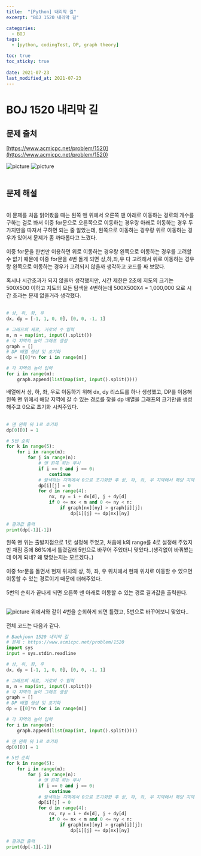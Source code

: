```yaml
---
title:  "[Python] 내리막 길"
excerpt: "BOJ 1520 내리막 길"

categories:
  - BOJ
tags:
  - [python, codingTest, DP, graph theory]

toc: true
toc_sticky: true
 
date: 2021-07-23
last_modified_at: 2021-07-23
---
```


# BOJ 1520 내리막 길
## 문제 출처
[https://www.acmicpc.net/problem/1520](https://www.acmicpc.net/problem/1520)
<br/>

![picture](https://gkcksrbs.github.io/blog/assets/images/BOJ_1520_1.JPG)
![picture](https://gkcksrbs.github.io/blog/assets/images/BOJ_1520_2.JPG)<br/>
<br/>

## 문제 해설
<br/>
이 문제를 처음 읽어봤을 때는 왼쪽 맨 위에서 오른쪽 맨 아래로 이동하는 경로의 개수를 구하는 걸로 봐서 이중 for문으로 오른쪽으로 이동하는 경우랑 아래로 이동하는 경우 두 가지만을 따져서 구하면 되는 줄 알았는데, 왼쪽으로 이동하는 경우랑 위로 이동하는 경우가 있어서 문제가 좀 까다롭다고 느꼈다.<br/>
<br/>
이중 for문을 한번만 이용하면 위로 이동하는 경우랑 왼쪽으로 이동하는 경우를 고려할 수 없기 때문에 이중 for문을 4번 돌게 되면 상,하,좌,우 다 고려해서 위로 이동하는 경우랑 왼쪽으로 이동하는 경우가 고려되지 않을까 생각하고 코드를 짜 보았다.<br/>
<br/>
혹시나 시간초과가 되지 않을까 생각했지만, 시간 제한은 2초에 지도의 크기는 500X500 이하고 지도의 모든 탐색을 4번하는데 500X500X4 =  1,000,000 으로 시간 초과는 문제 없을거라 생각했다.<br/>
<br/>

``` python
# 상, 하, 좌, 우
dx, dy = [-1, 1, 0, 0], [0, 0, -1, 1]

# 그래프의 세로, 가로의 수 입력
m, n = map(int, input().split())
# 각 지역의 높이 그래프 생성
graph = []
# DP 배열 생성 및 초기화
dp = [[0]*n for i in range(m)]

# 각 지역의 높이 입력
for i in range(m):
    graph.append(list(map(int, input().split())))
```
배열에서 상, 하, 좌, 우로 이동하기 위해 dx, dy 리스트를 하나 생성했고, DP를 이용해 왼쪽 맨 위에서 해당 지역에 갈 수 있는 경로를 찾을 dp 배열을 그래프의 크기만큼 생성해주고 0으로 초기화 시켜주었다.<br/>
<br/>

```python
# 맨 왼쪽 위 1로 초기화
dp[0][0] = 1

# 5번 순회
for k in range(5):
    for i in range(m):
        for j in range(n):
            # 맨 왼쪽 위는 무시
            if i == 0 and j == 0:
                continue
            # 탐색하는 지역에서 0으로 초기화한 후 상, 하, 좌, 우 지역에서 해당 지역으로 갈 수 있으면 더하기
            dp[i][j] = 0
            for d in range(4):
                nx, ny = i + dx[d], j + dy[d]
                if 0 <= nx < m and 0 <= ny < n:
                    if graph[nx][ny] > graph[i][j]:
                        dp[i][j] += dp[nx][ny]

# 결과값 출력
print(dp[-1][-1])
```
왼쪽 맨 위는 출발지점으로 1로 설정해 주었고, 처음에 k의 range를 4로 설정해 주었지만 채점 중에 86%에서 틀렸길래 5번으로 바꾸어 주었더니 맞았다..(생각없이 바꿔봤는데 이게 되네? 왜 맞았는지는 모르겠다..)<br/>
<br/>
이중 for문을 돌면서 현재 위치의 상, 하, 좌, 우 위치에서 현재 위치로 이동할 수 있으면 이동할 수 있는 경로이기 때문에 더해주었다.<br/>
<br/>
5번의 순회가 끝나게 되면 오른쪽 맨 아래로 이동할 수 있는 경로 결과값을 출력한다.<br/>
<br/>

![picture](https://gkcksrbs.github.io/blog/assets/images/BOJ_1520_result.JPG)
위에서와 같이 4번을 순회하게 되면 틀렸고, 5번으로 바꾸어보니 맞았다..<br/>
<br/>
전체 코드는 다음과 같다.
```python
# Baekjoon 1520 내리막 길
# 문제 : https://www.acmicpc.net/problem/1520
import sys
input = sys.stdin.readline

# 상, 하, 좌, 우
dx, dy = [-1, 1, 0, 0], [0, 0, -1, 1]

# 그래프의 세로, 가로의 수 입력
m, n = map(int, input().split())
# 각 지역의 높이 그래프 생성
graph = []
# DP 배열 생성 및 초기화
dp = [[0]*n for i in range(m)]

# 각 지역의 높이 입력
for i in range(m):
    graph.append(list(map(int, input().split())))

# 맨 왼쪽 위 1로 초기화
dp[0][0] = 1

# 5번 순회
for k in range(5):
    for i in range(m):
        for j in range(n):
            # 맨 왼쪽 위는 무시
            if i == 0 and j == 0:
                continue
            # 탐색하는 지역에서 0으로 초기화한 후 상, 하, 좌, 우 지역에서 해당 지역으로 갈 수 있으면 더하기
            dp[i][j] = 0
            for d in range(4):
                nx, ny = i + dx[d], j + dy[d]
                if 0 <= nx < m and 0 <= ny < n:
                    if graph[nx][ny] > graph[i][j]:
                        dp[i][j] += dp[nx][ny]

# 결과값 출력
print(dp[-1][-1])
```